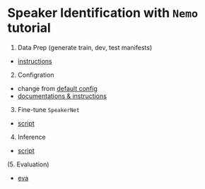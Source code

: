 # Speaker Identification with `Nemo` tutorial

1. Data Prep (generate train, dev, test manifests)

* [instructions](https://docs.nvidia.com/deeplearning/nemo/user-guide/docs/en/main/asr/speaker_recognition/datasets.html)

2. Configration

* change from [default config](https://github.com/JINHXu/NeMo/blob/main/examples/speaker_recognition/conf/SpeakerNet_recognition_3x2x512.yaml)
* [documentations & instructions](https://docs.nvidia.com/deeplearning/nemo/user-guide/docs/en/main/asr/speaker_recognition/configs.html#)


3. Fine-tune `SpeakerNet`

* [script](https://github.com/NVIDIA/NeMo/blob/main/examples/speaker_recognition/speaker_reco_finetune.py)
 

4. Inference

* [script](https://github.com/NVIDIA/NeMo/blob/main/examples/speaker_recognition/speaker_reco_infer.py)


(5. Evaluation)

* [eva](https://github.com/JINHXu/speaker-reco/blob/main/scripts/evaluation.py)
